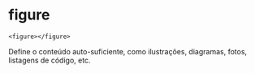 figure
========

~~~
<figure></figure>
~~~

Define o conteúdo auto-suficiente, como ilustrações, diagramas, fotos, listagens de código, etc. 